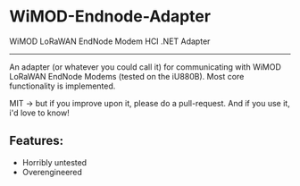 # WiMOD-Endnode-Adapter
WiMOD LoRaWAN EndNode Modem HCI .NET Adapter
____________________________________________
An adapter (or whatever you could call it) for communicating with WiMOD LoRaWAN EndNode Modems (tested on the iU880B). Most core functionality is implemented.

MIT -> but if you improve upon it, please do a pull-request. And if you use it, i'd love to know!


## Features:
- Horribly untested
- Overengineered